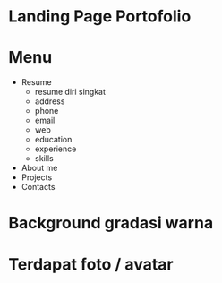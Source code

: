 # Landing Page Portofolio

# Menu 
- Resume 
   - resume diri singkat
   - address
   - phone
   - email
   - web
   - education
   - experience
   - skills
- About me
- Projects
- Contacts

# Background gradasi warna

# Terdapat foto / avatar